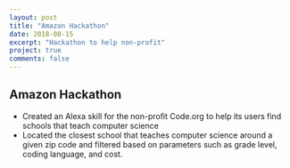 ```yaml
---
layout: post
title: "Amazon Hackathon"
date: 2018-08-15
excerpt: "Hackathon to help non-profit"
project: true
comments: false
---
```


## Amazon Hackathon ##
*	Created an Alexa skill for the non-profit Code.org to help its users find schools that teach computer science
*	Located the closest school that teaches computer science around a given zip code and filtered based on parameters such as grade level, coding language, and cost.
